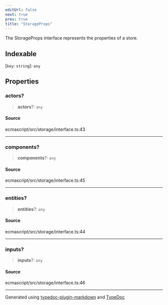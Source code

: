 ```yaml
---
editUrl: false
next: true
prev: true
title: "StorageProps"
---
```


The StorageProps interface represents the properties of a store.

## Indexable

 \[`key`: `string`\]: `any`

## Properties

### actors?

> **actors**?: `any`

#### Source

ecmascript/src/storage/interface.ts:43

***

### components?

> **components**?: `any`

#### Source

ecmascript/src/storage/interface.ts:45

***

### entities?

> **entities**?: `any`

#### Source

ecmascript/src/storage/interface.ts:44

***

### inputs?

> **inputs**?: `any`

#### Source

ecmascript/src/storage/interface.ts:46

***

Generated using [typedoc-plugin-markdown](https://www.npmjs.com/package/typedoc-plugin-markdown) and [TypeDoc](https://typedoc.org/)

